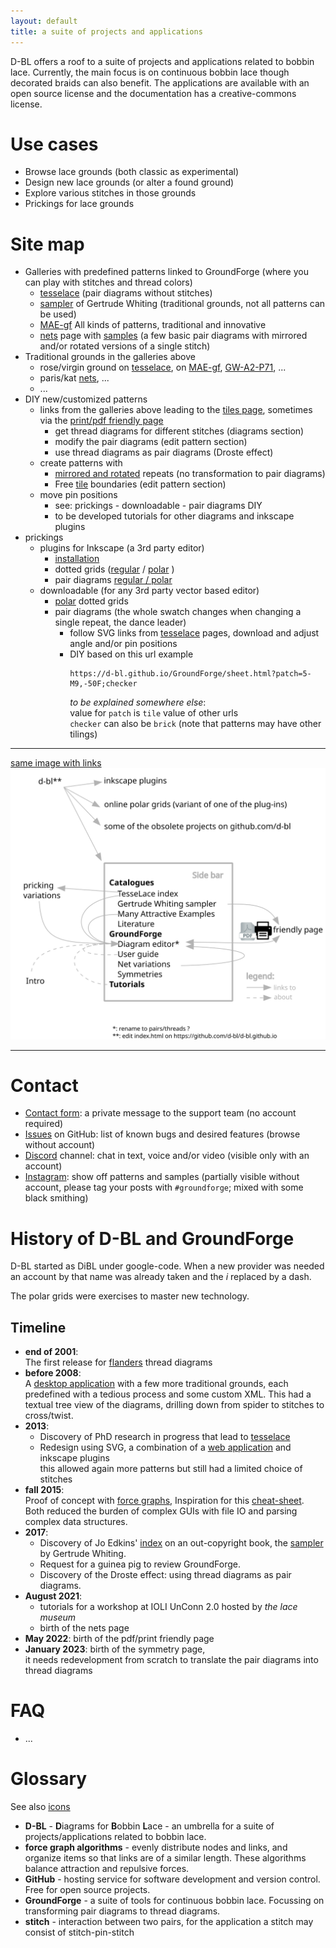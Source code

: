 ```yaml
---
layout: default
title: a suite of projects and applications
---
```


D-BL offers a roof to a suite of projects and applications related to bobbin lace.
Currently, the main focus is on continuous bobbin lace though decorated braids can also benefit.
The applications are available with an open source license and the documentation has a creative-commons license. 

Use cases
=========

* Browse lace grounds (both classic as experimental)
* Design new lace grounds (or alter a found ground) 
* Explore various stitches in those grounds
* Prickings for lace grounds

Site map
========

* Galleries with predefined patterns linked to GroundForge  (where you can play with stitches and thread colors)
    * [tesselace](/tesselace-to-gf/) (pair diagrams without stitches)
    * [sampler](/gw-lace-to-gf/) of Gertrude Whiting (traditional grounds, not all patterns can be used)
    * [MAE-gf](/MAE-gf/) All kinds of patterns, traditional and innovative
    * [nets](/GroundForge/nets) page with [samples](/MAE-gf/docs/stitches) (a few basic pair diagrams with mirrored and/or rotated versions of a single stitch)
* Traditional grounds in the galleries above
    * rose/virgin ground on [tesselace](/tesselace-to-gf/#rose-family),
      on [MAE-gf](/MAE-gf/docs/roses), [GW-A2-P71](/GroundForge/print?whiting=A2_P71&tile=831,4-7,-5-&headside=d,-,c,-&footside=b,-,a,-&footsideStitch=ctctt&patchWidth=9&patchHeight=10&k1=lctctt&d1=ct&c1=ctct&b1=ct&a1=rctctt&d2=ctct&b2=ctct&k3=lctctt&c3=ctct&a3=rctctt&tileStitch=ctct&headsideStitch=ctctt&shiftColsSW=-2&shiftRowsSW=2&shiftColsSE=2&shiftRowsSE=2),
      ...
    * paris/kat [nets](/GroundForge/nets), ...
    * ...
* DIY new/customized patterns
  * links from the galleries above leading to the [tiles page](/GroundForge/tiles), sometimes via the [print/pdf friendly page](/GroundForge/print)
    * get thread diagrams for different stitches (diagrams section)
    * modify the pair diagrams (edit pattern section)
    * use thread diagrams as pair diagrams (Droste effect)
  * create patterns with
    * [mirrored and rotated](/GroundForge/symmetry) repeats (no transformation to pair diagrams)
    * Free [tile](/GroundForge/tiles) boundaries (edit pattern section)
  * move pin positions
    * see: prickings - downloadable - pair diagrams DIY
    * to be developed tutorials for other diagrams and inkscape plugins
* prickings
    * plugins for Inkscape (a 3rd party editor)
        * [installation](/inkscape-bobbinlace/)
        * dotted grids ([regular](/inkscape-bobbinlace/Regular-Grids) / [polar](/inkscape-bobbinlace/Polar-Grids) )
        * pair diagrams [regular / polar](/inkscape-bobbinlace/Ground-from-Template)
    * downloadable (for any 3rd party vector based editor)
        * [polar](/polar-grids/) dotted grids
        * pair diagrams (the whole swatch changes when changing a single repeat, the dance leader)
            * follow SVG links from [tesselace](/tesselace-to-gf/) pages, download and adjust angle and/or pin positions
            * DIY based on this url example
              ```
              https://d-bl.github.io/GroundForge/sheet.html?patch=5-M9,-50F;checker
              ```  
              _to be explained somewhere else_:  
              value for `patch` is `tile` value of other urls  
              `checker` can also be `brick` (note that patterns may have other tilings)  

---
[same image with links](images/site-map.svg)
![](images/site-map.svg)

---

Contact
=======

* [Contact form](https://groundforge.wordpress.com/): a private message to the support team (no account required)
* [Issues](https://github.com/d-bl/GroundForge/issues) on GitHub: list of known bugs and desired features (browse without account)
* [Discord](https://discord.com/channels/1074087445169184940) channel: chat in text, voice and/or video (visible only with an account)
* [Instagram](https://www.instagram.com/explore/tags/groundforge/): show off patterns and samples (partially visible without account, please tag your posts with `#groundforge`; mixed with some black smithing)

History of D-BL and GroundForge
===============================

D-BL started as DiBL under google-code.
When a new provider was needed an account by that name was already taken and the _i_ replaced by a dash.

The polar grids were exercises to master new technology.

Timeline
--------

* **end of 2001**:  
  The first release for [flanders](/flanders/) thread diagrams
* **before 2008**:  
  A [desktop application](https://github.com/d-bl/bobbinwork/wiki)
  with a few more traditional grounds, each predefined with a tedious process and some custom XML.
  This had a textual tree view of the diagrams, drilling down from spider to stitches to cross/twist.
* **2013**: 
  * Discovery of PhD research in progress that lead to [tesselace](https://web.archive.org/web/20221127125331/https://tesselace.com/)
  * Redesign using SVG, a combination of a [web application](/DiBL/grounds/index.html) and inkscape plugins  
    this allowed again more patterns but still had a limited choice of stitches 
* **fall 2015**:  
  Proof of concept with [force graphs](#glossary),
  Inspiration for this [cheat-sheet](/GroundForge/images/matrix-template.png).  
  Both reduced the burden of complex GUIs with file IO and parsing complex data structures.
* **2017**:
  * Discovery of Jo Edkins' [index](http://www.theedkins.co.uk/jo/lace/whiting/index.htm)
    on an out-copyright book, the [sampler](https://www.metmuseum.org/blogs/collection-insights/2018/gertrude-whiting-bobbin-lace-sampler)
    by Gertrude Whiting.
  * Request for a guinea pig to review GroundForge.
  * Discovery of the Droste effect: using thread diagrams as pair diagrams.
* **August 2021**:
  * tutorials for a workshop at IOLI UnConn 2.0 hosted by _the lace museum_
  * birth of the nets page
* **May 2022**:
  birth of the pdf/print friendly page
* **January 2023**:
  birth of the symmetry page,  
  it needs redevelopment from scratch to translate the pair diagrams into thread diagrams

FAQ
===

* ...

Glossary
========

See also [icons](GroundForge/icons)

* **D-BL** - **D**iagrams for **B**obbin **L**ace - an umbrella for a suite of projects/applications related to bobbin lace.
* **force graph algorithms** - evenly distribute nodes and links, and organize items so that links are of a similar length. These algorithms balance attraction and repulsive forces. 
* **GitHub** - hosting service for software development and version control. Free for open source projects.
* **GroundForge** - a suite of tools for continuous bobbin lace. Focussing on transforming pair diagrams to thread diagrams.
* **stitch** - interaction between two pairs, for the application a stitch may consist of stitch-pin-stitch